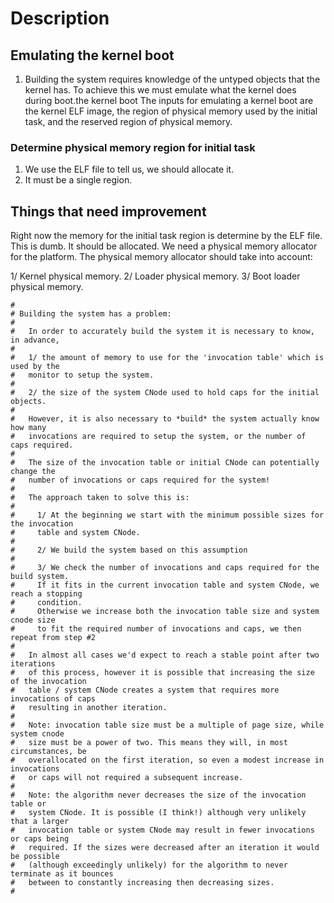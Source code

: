 <!--
     Copyright 2021, Breakaway Consulting Pty. Ltd.
     SPDX-License-Identifier: CC-BY-SA-4.0
-->

# Description

## Emulating the kernel boot

1. Building the system requires knowledge of the untyped objects
that the kernel has. To achieve this we must emulate what the
kernel does during boot.the kernel boot
The inputs for emulating a kernel boot are the kernel ELF image,
the region of physical memory used by the initial task, and the
reserved region of physical memory.

### Determine physical memory region for initial task

1. We use the ELF file to tell us, we should allocate it.
2. It must be a single region.


## Things that need improvement

Right now the memory for the initial task region is determine by the ELF file.
This is dumb. It should be allocated.
We need a physical memory allocator for the platform.
The physical memory allocator should take into account:

1/ Kernel physical memory.
2/ Loader physical memory.
3/ Boot loader physical memory.



    #
    # Building the system has a problem:
    #
    #   In order to accurately build the system it is necessary to know, in advance,
    #
    #   1/ the amount of memory to use for the 'invocation table' which is used by the
    #   monitor to setup the system.
    #
    #   2/ the size of the system CNode used to hold caps for the initial objects.
    #
    #   However, it is also necessary to *build* the system actually know how many
    #   invocations are required to setup the system, or the number of caps required.
    #
    #   The size of the invocation table or initial CNode can potentially change the
    #   number of invocations or caps required for the system!
    #
    #   The approach taken to solve this is:
    #
    #     1/ At the beginning we start with the minimum possible sizes for the invocation
    #     table and system CNode.
    #
    #     2/ We build the system based on this assumption
    #
    #     3/ We check the number of invocations and caps required for the build system.
    #     If it fits in the current invocation table and system CNode, we reach a stopping
    #     condition.
    #     Otherwise we increase both the invocation table size and system cnode size
    #     to fit the required number of invocations and caps, we then repeat from step #2
    #
    #   In almost all cases we'd expect to reach a stable point after two iterations
    #   of this process, however it is possible that increasing the size of the invocation
    #   table / system CNode creates a system that requires more invocations of caps
    #   resulting in another iteration.
    #
    #   Note: invocation table size must be a multiple of page size, while system cnode
    #   size must be a power of two. This means they will, in most circumstances, be
    #   overallocated on the first iteration, so even a modest increase in invocations
    #   or caps will not required a subsequent increase.
    #
    #   Note: the algorithm never decreases the size of the invocation table or
    #   system CNode. It is possible (I think!) although very unlikely that a larger
    #   invocation table or system CNode may result in fewer invocations or caps being
    #   required. If the sizes were decreased after an iteration it would be possible
    #   (although exceedingly unlikely) for the algorithm to never terminate as it bounces
    #   between to constantly increasing then decreasing sizes.
    #
